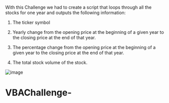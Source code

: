 With this Challenge we had to create a script that loops through all the stocks for one year and outputs the following information:

1) The ticker symbol

2) Yearly change from the opening price at the beginning of a given year to the closing price at the end of that year.

3) The percentage change from the opening price at the beginning of a given year to the closing price at the end of that year.

4) The total stock volume of the stock.

 ![image](https://github.com/stephSanti/VBAChallenge-/assets/144855936/4d666c16-47b4-440b-a918-798f5fd2c9ec)


# VBAChallenge-
